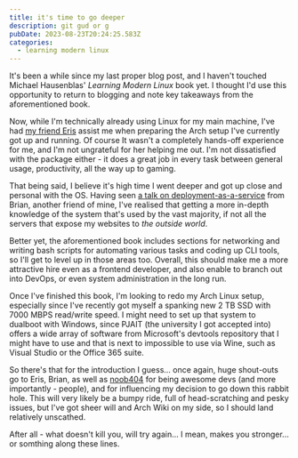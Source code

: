 ```yaml
---
title: it's time to go deeper
description: git gud or g
pubDate: 2023-08-23T20:24:25.583Z
categories:
  - learning modern linux
---
```


It's been a while since my last proper blog post, and I haven't touched Michael Hausenblas' _Learning Modern Linux_ book yet. I thought I'd use this opportunity to return to blogging and note key takeaways from the aforementioned book.

Now, while I'm technically already using Linux for my main machine, I've had [my friend Eris](https://github.com/m1ndflay3r) assist me when preparing the Arch setup I've currently got up and running. Of course It wasn't a completely hands-off experience for me, and I'm not ungrateful for her helping me out. I'm not dissatisfied with the package either - it does a great job in every task between general usage, productivity, all the way up to gaming.

That being said, I believe it's high time I went deeper and got up close and personal with the OS. Having seen [a talk on deployment-as-a-service](https://www.youtube.com/watch?v=S6i4_jHhemc) from Brian, another friend of mine, I've realised that getting a more in-depth knowledge of the system that's used by the vast majority, if not all the servers that expose my websites to _the outside world_.

Better yet, the aforementioned book includes sections for networking and writing bash scripts for automating various tasks and coding up CLI tools, so I'll get to level up in those areas too. Overall, this should make me a more attractive hire even as a frontend developer, and also enable to branch out into DevOps, or even system administration in the long run.

Once I've finished this book, I'm looking to redo my Arch Linux setup, especially since I've recently got myself a spanking new 2 TB SSD with 7000 MBPS read/write speed. I might need to set up that system to dualboot with Windows, since PJAIT (the university I got accepted into) offers a wide array of software from Microsoft's devtools repository that I might have to use and that is next to impossible to use via Wine, such as Visual Studio or the Office 365 suite.

So there's that for the introduction I guess... once again, huge shout-outs go to Eris, Brian, as well as [noob404](https://twitter.com/Noob404yt) for being awesome devs (and more importantly - people), and for influencing my decision to go down this rabbit hole. This will very likely be a bumpy ride, full of head-scratching and pesky issues, but I've got sheer will and Arch Wiki on my side, so I should land relatively unscathed.

After all - what doesn't kill you, will try again... I mean, makes you stronger... or somthing along these lines.
